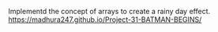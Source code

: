 Implementd the concept of arrays to create a rainy day effect.
https://madhura247.github.io/Project-31-BATMAN-BEGINS/

